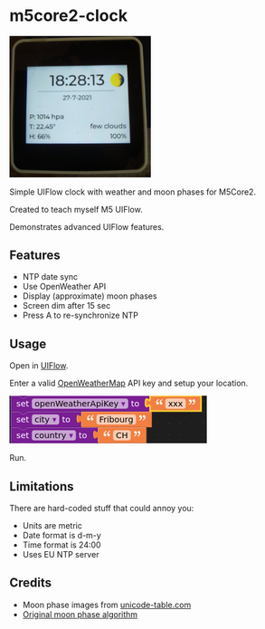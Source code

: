 # m5core2-clock

<img src="https://raw.githubusercontent.com/sixty-nine/m5core2-clock/main/preview.png" width="250">

Simple UIFlow clock with weather and moon phases for M5Core2.

Created to teach myself M5 UIFlow.

Demonstrates advanced UIFlow features.

## Features

 * NTP date sync
 * Use OpenWeather API
 * Display (approximate) moon phases
 * Screen dim after 15 sec
 * Press A to re-synchronize NTP

## Usage

Open in [UIFlow](https://flow.m5stack.com/).

Enter a valid [OpenWeatherMap](https://openweathermap.org/) API key and setup your location.

![](https://raw.githubusercontent.com/sixty-nine/m5core2-clock/main/apikey.png)

Run.

## Limitations

There are hard-coded stuff that could annoy you:

 * Units are metric
 * Date format is d-m-y
 * Time format is 24:00
 * Uses EU NTP server

## Credits

 * Moon phase images from [unicode-table.com](https://unicode-table.com/en/sets/moon/)
 * [Original moon phase algorithm](http://www.voidware.com/moon_phase.htm)
